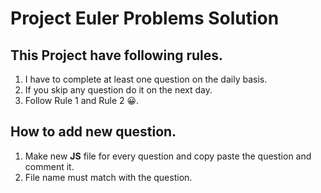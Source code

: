 # Project Euler Problems Solution

## This Project have following rules.

1. I have to complete at least one question on the daily basis.
2. If you skip any question do it on the next day.
3. Follow Rule 1 and Rule 2 😀.

## How to add new question.

1. Make new **JS** file for every question and copy paste the question and comment it.
2. File name must match with the question.
